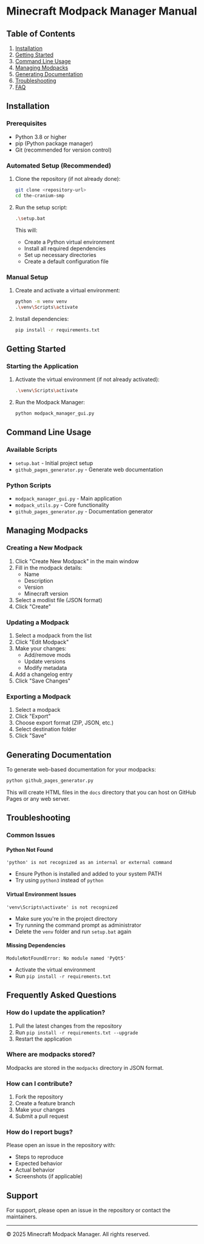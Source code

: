 # Minecraft Modpack Manager Manual

## Table of Contents
1. [Installation](#installation)
2. [Getting Started](#getting-started)
3. [Command Line Usage](#command-line-usage)
4. [Managing Modpacks](#managing-modpacks)
5. [Generating Documentation](#generating-documentation)
6. [Troubleshooting](#troubleshooting)
7. [FAQ](#frequently-asked-questions)

## Installation

### Prerequisites
- Python 3.8 or higher
- pip (Python package manager)
- Git (recommended for version control)

### Automated Setup (Recommended)

1. Clone the repository (if not already done):
   ```bash
   git clone <repository-url>
   cd the-cranium-smp
   ```

2. Run the setup script:
   ```bash
   .\setup.bat
   ```
   This will:
   - Create a Python virtual environment
   - Install all required dependencies
   - Set up necessary directories
   - Create a default configuration file

### Manual Setup

1. Create and activate a virtual environment:
   ```bash
   python -m venv venv
   .\venv\Scripts\activate
   ```

2. Install dependencies:
   ```bash
   pip install -r requirements.txt
   ```

## Getting Started

### Starting the Application

1. Activate the virtual environment (if not already activated):
   ```bash
   .\venv\Scripts\activate
   ```

2. Run the Modpack Manager:
   ```bash
   python modpack_manager_gui.py
   ```

## Command Line Usage

### Available Scripts

- `setup.bat` - Initial project setup
- `github_pages_generator.py` - Generate web documentation

### Python Scripts

- `modpack_manager_gui.py` - Main application
- `modpack_utils.py` - Core functionality
- `github_pages_generator.py` - Documentation generator

## Managing Modpacks

### Creating a New Modpack

1. Click "Create New Modpack" in the main window
2. Fill in the modpack details:
   - Name
   - Description
   - Version
   - Minecraft version
3. Select a modlist file (JSON format)
4. Click "Create"

### Updating a Modpack

1. Select a modpack from the list
2. Click "Edit Modpack"
3. Make your changes:
   - Add/remove mods
   - Update versions
   - Modify metadata
4. Add a changelog entry
5. Click "Save Changes"

### Exporting a Modpack

1. Select a modpack
2. Click "Export"
3. Choose export format (ZIP, JSON, etc.)
4. Select destination folder
5. Click "Save"

## Generating Documentation

To generate web-based documentation for your modpacks:

```bash
python github_pages_generator.py
```

This will create HTML files in the `docs` directory that you can host on GitHub Pages or any web server.

## Troubleshooting

### Common Issues

#### Python Not Found
```
'python' is not recognized as an internal or external command
```
- Ensure Python is installed and added to your system PATH
- Try using `python3` instead of `python`

#### Virtual Environment Issues
```
'venv\Scripts\activate' is not recognized
```
- Make sure you're in the project directory
- Try running the command prompt as administrator
- Delete the `venv` folder and run `setup.bat` again

#### Missing Dependencies
```
ModuleNotFoundError: No module named 'PyQt5'
```
- Activate the virtual environment
- Run `pip install -r requirements.txt`

## Frequently Asked Questions

### How do I update the application?
1. Pull the latest changes from the repository
2. Run `pip install -r requirements.txt --upgrade`
3. Restart the application

### Where are modpacks stored?
Modpacks are stored in the `modpacks` directory in JSON format.

### How can I contribute?
1. Fork the repository
2. Create a feature branch
3. Make your changes
4. Submit a pull request

### How do I report bugs?
Please open an issue in the repository with:
- Steps to reproduce
- Expected behavior
- Actual behavior
- Screenshots (if applicable)

## Support

For support, please open an issue in the repository or contact the maintainers.

---

© 2025 Minecraft Modpack Manager. All rights reserved.
